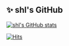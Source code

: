 ## ✨ shl's GitHub

[![shl's GitHub stats](https://github-readme-stats-git-masterrstaa-rickstaa.vercel.app/api?username=lshbluesky&show_icons=true&title_color=FFFFFF&include_all_commits=true&text_color=FFFFFF&icon_color=FFFFFF&bg_color=50,B2EBF4,BBDFF3,C9DDF1,D4DEF3,DDDEF3,E6DEF3,EBDDF2)](https://github.com/anuraghazra/github-readme-stats)

[![Hits](https://hits.seeyoufarm.com/api/count/incr/badge.svg?url=https%3A%2F%2Fgithub.com%2Flshbluesky&count_bg=%2379C83D&title_bg=%23555555&icon=&icon_color=%23E7E7E7&title=Hits&edge_flat=false)](https://hits.seeyoufarm.com)
